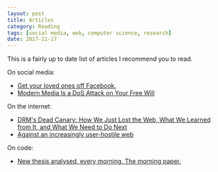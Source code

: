 ```yaml
---
layout: post
title: Articles
category: Reading
tags: [social media, web, computer science, research]
date: 2017-11-17
---
```


This is a fairly up to date list of articles I recommend you to read.

On social media:  
* [Get your loved ones off Facebook.](http://www.salimvirani.com/facebook/)
* [Modern Media Is a DoS Attack on Your Free Will](http://nautil.us/issue/52/the-hive/modern-media-is-a-dos-attack-on-your-free-will)

On the internet:
* [DRM's Dead Canary: How We Just Lost the Web, What We Learned from It, and What We Need to Do Next](https://www.eff.org/deeplinks/2017/10/drms-dead-canary-how-we-just-lost-web-what-we-learned-it-and-what-we-need-do-next)
* [Against an increasingly user-hostile web](www.neustadt.fr/essays/against-a-user-hostile-web)

On code:  
* [New thesis analysed, every morning. The morning paper.](https://blog.acolyer.org/)
